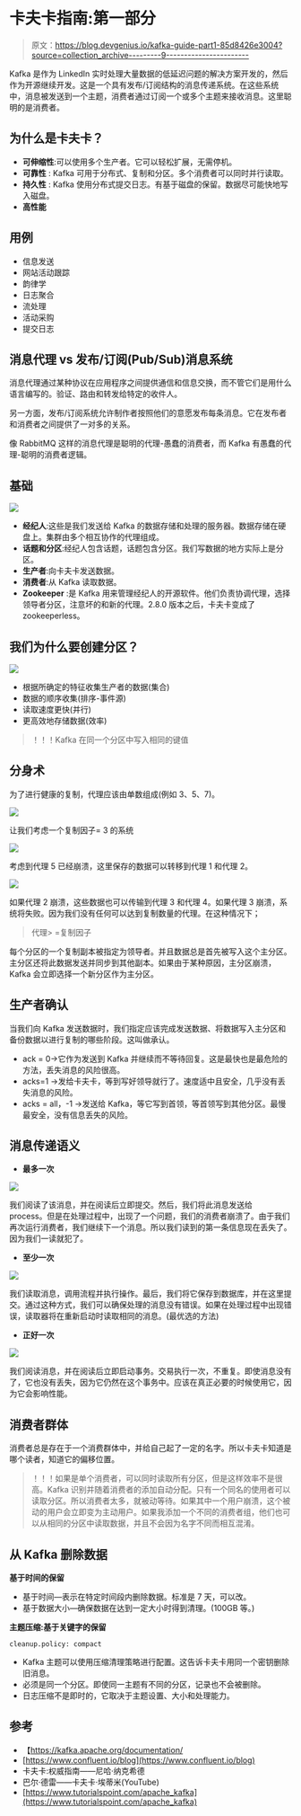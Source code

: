 # 卡夫卡指南:第一部分

> 原文：<https://blog.devgenius.io/kafka-guide-part1-85d8426e3004?source=collection_archive---------9----------------------->

Kafka 是作为 LinkedIn 实时处理大量数据的低延迟问题的解决方案开发的，然后作为开源继续开发。这是一个具有发布/订阅结构的消息传递系统。在这些系统中，消息被发送到一个主题，消费者通过订阅一个或多个主题来接收消息。这里聪明的是消费者。

## 为什么是卡夫卡？

*   **可伸缩性**:可以使用多个生产者。它可以轻松扩展，无需停机。
*   **可靠性** : Kafka 可用于分布式、复制和分区。多个消费者可以同时并行读取。
*   **持久性** : Kafka 使用分布式提交日志。有基于磁盘的保留。数据尽可能快地写入磁盘。
*   **高性能**

## 用例

*   信息发送
*   网站活动跟踪
*   韵律学
*   日志聚合
*   流处理
*   活动采购
*   提交日志

## **消息代理 vs 发布/订阅(Pub/Sub)消息系统**

消息代理通过某种协议在应用程序之间提供通信和信息交换，而不管它们是用什么语言编写的。验证、路由和转发给特定的收件人。

另一方面，发布/订阅系统允许制作者按照他们的意愿发布每条消息。它在发布者和消费者之间提供了一对多的关系。

像 RabbitMQ 这样的消息代理是聪明的代理-愚蠢的消费者，而 Kafka 有愚蠢的代理-聪明的消费者逻辑。

## 基础

![](img/322ac8544940d806a0baf0f4abaebbd4.png)

*   **经纪人**:这些是我们发送给 Kafka 的数据存储和处理的服务器。数据存储在硬盘上。集群由多个相互协作的代理组成。
*   **话题和分区**:经纪人包含话题，话题包含分区。我们写数据的地方实际上是分区。
*   **生产者**:向卡夫卡发送数据。
*   **消费者**:从 Kafka 读取数据。
*   **Zookeeper** :是 Kafka 用来管理经纪人的开源软件。他们负责协调代理，选择领导者分区，注意坏的和新的代理。2.8.0 版本之后，卡夫卡变成了 zookeeperless。

## 我们为什么要创建分区？

![](img/07264fa57fa9dcb16490bc3ce373ce45.png)

*   根据所确定的特征收集生产者的数据(集合)
*   数据的顺序收集(排序-事件源)
*   读取速度更快(并行)
*   更高效地存储数据(效率)

> ！！！Kafka 在同一个分区中写入相同的键值

## 分身术

为了进行健康的复制，代理应该由单数组成(例如 3、5、7)。

![](img/75c23b259976b4f859a9327cd83863df.png)

让我们考虑一个复制因子= 3 的系统

![](img/975099aaa1554982b91498d44c2f9799.png)

考虑到代理 5 已经崩溃，这里保存的数据可以转移到代理 1 和代理 2。

![](img/95d1babe5c2a4f20df720576c9bb2e76.png)

如果代理 2 崩溃，这些数据也可以传输到代理 3 和代理 4。如果代理 3 崩溃，系统将失败。因为我们没有任何可以达到复制数量的代理。在这种情况下；

> 代理> =复制因子

每个分区的一个复制副本被指定为领导者。并且数据总是首先被写入这个主分区。主分区还将此数据发送并同步到其他副本。如果由于某种原因，主分区崩溃，Kafka 会立即选择一个新分区作为主分区。

## 生产者确认

当我们向 Kafka 发送数据时，我们指定应该完成发送数据、将数据写入主分区和备份数据以进行复制的哪些阶段。这叫做承认。

*   ack = 0->它作为发送到 Kafka 并继续而不等待回复。这是最快也是最危险的方法，丢失消息的风险很高。
*   acks=1 ->发给卡夫卡，等到写好领导就行了。速度适中且安全，几乎没有丢失消息的风险。
*   acks = all，-1 ->发送给 Kafka，等它写到首领，等首领写到其他分区。最慢最安全，没有信息丢失的风险。

## 消息传递语义

*   **最多一次**

![](img/cb4992854278fb21c08aa121ec2479b7.png)

我们阅读了该消息，并在阅读后立即提交。然后，我们将此消息发送给 process。但是在处理过程中，出现了一个问题，我们的消费者崩溃了。由于我们再次运行消费者，我们继续下一个消息。所以我们读到的第一条信息现在丢失了。因为我们一读就犯了。

*   **至少一次**

![](img/7e3a7cad933ff07799742288f335a91c.png)

我们读取消息，调用流程并执行操作。最后，我们将它保存到数据库，并在这里提交。通过这种方式，我们可以确保处理的消息没有错误。如果在处理过程中出现错误，读取器将在重新启动时读取相同的消息。(最优选的方法)

*   **正好一次**

![](img/243a3c5bcc9973452164b98f2524ed44.png)

我们阅读消息，并在阅读后立即启动事务。交易执行一次，不重复。即使消息没有了，它也没有丢失，因为它仍然在这个事务中。应该在真正必要的时候使用它，因为它会影响性能。

## 消费者群体

消费者总是存在于一个消费群体中，并给自己起了一定的名字。所以卡夫卡知道是哪个读者，知道它的偏移位置。

> ！！！如果是单个消费者，可以同时读取所有分区，但是这样效率不是很高。Kafka 识别并随着消费者的添加自动分配。只有一个同名的使用者可以读取分区。所以消费者太多，就被动等待。如果其中一个用户崩溃，这个被动的用户会立即变为主动用户。如果我添加一个不同的消费者组，他们也可以从相同的分区中读取数据，并且不会因为名字不同而相互混淆。

## 从 Kafka 删除数据

**基于时间的保留**

*   基于时间—表示在特定时间段内删除数据。标准是 7 天，可以改。
*   基于数据大小—确保数据在达到一定大小时得到清理。(100GB 等。)

**主题压缩:基于关键字的保留**

```
cleanup.policy: compact
```

*   Kafka 主题可以使用压缩清理策略进行配置。这告诉卡夫卡用同一个密钥删除旧消息。
*   必须是同一个分区。即使同一主题有不同的分区，记录也不会被删除。
*   日志压缩不是即时的，它取决于主题设置、大小和处理能力。

## 参考

*   【https://kafka.apache.org/documentation/ 
*   [https://www.confluent.io/blog](https://www.confluent.io/blog)
*   卡夫卡:权威指南——尼哈·纳克希德
*   巴尔·德雷——卡夫卡·埃蒂米(YouTube)
*   [https://www.tutorialspoint.com/apache_kafka](https://www.tutorialspoint.com/apache_kafka)